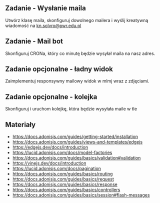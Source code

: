 ## Zadanie - Wysłanie maila
Utwórz klasę maila, skonfiguruj dowolnego mailera i wyślij kreatywną wiadomość na kn.solvro@pwr.edu.pl

## Zadanie - Mail bot
Skonfiguruj CRONa, który co minutę będzie wysyłał maila na nasz adres.

## Zadanie opcjonalne - ładny widok
Zaimplementuj responsywny mailowy widok w mlmj wraz z zdjęciami.

## Zadanie opcjonalne - kolejka
Skonfiguruj i uruchom kolejkę, która będzie wysyłała maile w tle



## Materiały
- https://docs.adonisjs.com/guides/getting-started/installation
- https://docs.adonisjs.com/guides/views-and-templates/edgejs
- https://edgejs.dev/docs/introduction
- https://lucid.adonisjs.com/docs/model-factories
- https://docs.adonisjs.com/guides/basics/validation#validation
- https://vinejs.dev/docs/introduction
- https://lucid.adonisjs.com/docs/pagination
- https://docs.adonisjs.com/guides/basics/routing
- https://docs.adonisjs.com/guides/basics/request
- https://docs.adonisjs.com/guides/basics/response
- https://docs.adonisjs.com/guides/basics/controllers
- https://docs.adonisjs.com/guides/basics/session#flash-messages